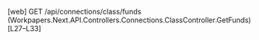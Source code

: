[web] GET /api/connections/class/funds  (Workpapers.Next.API.Controllers.Connections.ClassController.GetFunds)  [L27–L33]

